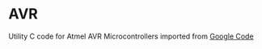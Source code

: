 AVR
===

Utility C code for Atmel AVR Microcontrollers imported from [Google Code](http://code.google.com/p/rocketnumbernine/source/browse/#svn%2Ftrunk%2FAVR)
